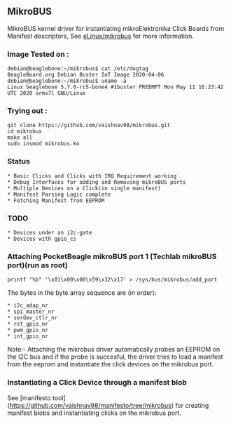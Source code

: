 ## MikroBUS

MikroBUS kernel driver for instantiating mikroElektronika Click Boards from Manifest descriptors,
See [eLinux/mikrobus](https://elinux.org/mikrobus) for more information.

### Image Tested on :

```
debian@beaglebone:~/mikrobus$ cat /etc/dogtag 
BeagleBoard.org Debian Buster IoT Image 2020-04-06
debian@beaglebone:~/mikrobus$ uname -a
Linux beaglebone 5.7.0-rc5-bone4 #1buster PREEMPT Mon May 11 16:23:42 UTC 2020 armv7l GNU/Linux
```

### Trying out :

```
git clone https://github.com/vaishnav98/mikrobus.git
cd mikrobus
make all
sudo insmod mikrobus.ko
```

### Status

	* Basic Clicks and Clicks with IRQ Requirement working
	* Debug Interfaces for adding and Removing mikroBUS ports
	* Multiple Devices on a Click(in single manifest)
	* Manifest Parsing Logic complete
	* Fetching Manifest from EEPROM

### TODO

	* Devices under an i2c-gate
	* Devices with gpio_cs

### Attaching PocketBeagle mikroBUS port 1 (Techlab mikroBUS port)(run as root)

	printf "%b" '\x01\x00\x00\x59\x32\x17' > /sys/bus/mikrobus/add_port

The bytes in the byte array sequence are (in order):

	* i2c_adap_nr
	* spi_master_nr
	* serdev_ctlr_nr
	* rst_gpio_nr
	* pwm_gpio_nr
	* int_gpio_nr

Note:- Attaching the mikrobus driver automatically probes an EEPROM on the I2C bus and if the probe
is succesful, the driver tries to load a manifest from the eeprom and instantiate the click devices
on the mikrobus port.

### Instantiating a Click Device through a manifest blob

See [manifesto tool] (https://github.com/vaishnav98/manifesto/tree/mikrobus)
for creating manifest blobs and instantiating clicks on the mikrobus port.
